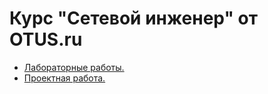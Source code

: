 # Курс "Сетевой инженер" от OTUS.ru

- [Лабораторные работы.](https://github.com/AlexanderRudakov/airudakov_otus_network_engineer_cource/tree/main/LABS)
- [Проектная работа.](https://github.com/AlexanderRudakov/airudakov_otus_network_engineer_cource/tree/main/Project)